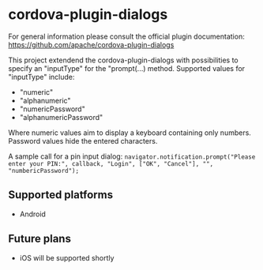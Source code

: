 <!---
 license: Licensed to the Apache Software Foundation (ASF) under one
         or more contributor license agreements.  See the NOTICE file
         distributed with this work for additional information
         regarding copyright ownership.  The ASF licenses this file
         to you under the Apache License, Version 2.0 (the
         "License"); you may not use this file except in compliance
         with the License.  You may obtain a copy of the License at

           http://www.apache.org/licenses/LICENSE-2.0

         Unless required by applicable law or agreed to in writing,
         software distributed under the License is distributed on an
         "AS IS" BASIS, WITHOUT WARRANTIES OR CONDITIONS OF ANY
         KIND, either express or implied.  See the License for the
         specific language governing permissions and limitations
         under the License.
-->

# cordova-plugin-dialogs

For general information please consult the official plugin documentation: https://github.com/apache/cordova-plugin-dialogs

This project extendend the cordova-plugin-dialogs with possibilities to specify an "inputType" for the "prompt(...) method. 
Supported values for "inputType" include:
* "numeric"
* "alphanumeric"
* "numericPassword"
* "alphanumericPassword"

Where numeric values aim to display a keyboard containing only numbers. Password values hide the entered characters.

A sample call for a pin input dialog:
`navigator.notification.prompt("Please enter your PIN:", callback, "Login", ["OK", "Cancel"], "", "numbericPassword");`

## Supported platforms
* Android

## Future plans
* iOS will be supported shortly
